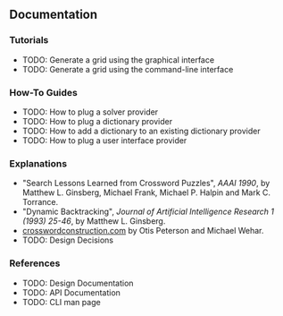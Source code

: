 ## Documentation

### Tutorials

* TODO: Generate a grid using the graphical interface
* TODO: Generate a grid using the command-line interface

### How-To Guides

* TODO: How to plug a solver provider
* TODO: How to plug a dictionary provider
* TODO: How to add a dictionary to an existing dictionary provider
* TODO: How to plug a user interface provider

### Explanations

* "Search Lessons Learned from Crossword Puzzles", _AAAI 1990_, by Matthew L. Ginsberg, Michael
  Frank, Michael P. Halpin and Mark C. Torrance.
* "Dynamic Backtracking", _Journal of Artificial Intelligence Research 1 (1993) 25-46_, by Matthew
  L. Ginsberg.
* [crosswordconstruction.com](https://www.crosswordconstruction.com/) by Otis Peterson and
  Michael Wehar.
* TODO: Design Decisions

### References

* TODO: Design Documentation
* TODO: API Documentation
* TODO: CLI man page
